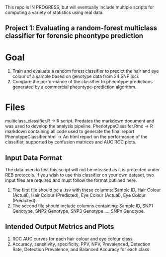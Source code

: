 This repo is IN PROGRESS, but will eventually include multiple scripts for computing a variety of statistics using real data.

## Project 1: Evaluating a random-forest multiclass classifier for forensic pheontype prediction
# Goal
1. Train and evaluate a random forest classifier to predict the hair and eye colour of a sample based on genotype data from 24 SNP loci.
2. Compare the performance of the classifier to pheontype predictions generated by a commercial pheontype-prediction algorithm. 

# Files
multiclass_classifier.R -> R script. Predates the markdown document and was used to develop the analysis pipeline.
PhenotypeClassifer.Rmd -> R markdown containing all code used to generate the final report
PhenotypeClassifier.html -> An html report on the performance of the classifier, supported by confusion matrices and AUC ROC plots.

## Input Data Format
The data used to test this script will not be released as it is protected under REB protocols.
If you wish to use this classifier on your own dataset, two input files are required and must follow the format outlined here. 

1. The first file should be a .tsv with these columns: Sample ID, Hair Colour (Actual), Hair Colour (Predicted), Eye Colour (Actual), Eye Colour (Predicted).
2. The second file should include columns containing: Sample ID, SNP1 Genotype, SNP2 Genotype, SNP3 Genotype .... SNPn Genotype.

## Intended Output Metrics and Plots
1. ROC AUC curves for each hair colour and eye colour class
2. Accuracy, sensitivity, specificity, PPV, NPV, Prevalenced, Detection Rate, Detection Prevalence, and Balanced Accuracy for each class

